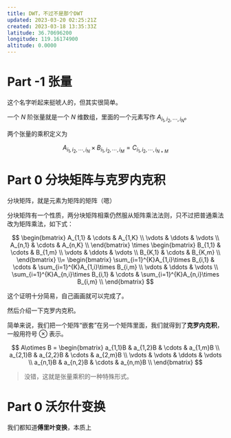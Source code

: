 ```yaml
---
title: DWT，不过不是那个DWT
updated: 2023-03-20 02:25:21Z
created: 2023-03-18 13:35:33Z
latitude: 36.70696200
longitude: 119.16174900
altitude: 0.0000
---
```


# Part -1 张量

这个名字听起来挺唬人的，但其实很简单。

一个 $N$ 阶张量就是一个 $N$ 维数组，里面的一个元素写作 $A_{i_1,i_2,\cdots,i_N}$。

两个张量的乘积定义为

$$
A_{i_1,i_2,\cdots,i_N}\times B_{i_1,i_2,\cdots,i_M} = C_{i_1,i_2,\cdots,i_{N+M}}
$$

# Part 0 分块矩阵与克罗内克积

分块矩阵，就是元素为矩阵的矩阵（嗯）

分块矩阵有一个性质，两分块矩阵相乘仍然服从矩阵乘法法则，只不过把普通乘法改为矩阵乘法，如下式：

$$
\begin{bmatrix}
A_{1,1} & \cdots & A_{1,K} \\
\vdots & \ddots & \vdots \\
A_{n,1} & \cdots & A_{n,K} \\
\end{bmatrix} \times
\begin{bmatrix}
B_{1,1} & \cdots & B_{1,m} \\
\vdots & \ddots & \vdots \\
B_{K,1} & \cdots & B_{K,m} \\
\end{bmatrix} \\=
\begin{bmatrix}
\sum_{i=1}^{K}A_{1,i}\times B_{i,1} & \cdots & \sum_{i=1}^{K}A_{1,i}\times B_{i,m} \\
\vdots & \ddots & \vdots \\
\sum_{i=1}^{K}A_{n,i}\times B_{i,1} & \cdots & \sum_{i=1}^{K}A_{n,i}\times B_{i,m} \\
\end{bmatrix}
$$

这个证明十分简易，自己画画就可以完成了。

然后介绍一下克罗内克积。

简单来说，我们把一个矩阵“嵌套”在另一个矩阵里面，我们就得到了**克罗内克积**，一般用符号 $\otimes$ 表示。

$$
A\otimes B = \begin{bmatrix}
a_{1,1}B & a_{1,2}B & \cdots & a_{1,m}B \\
a_{2,1}B & a_{2,2}B & \cdots & a_{2,m}B \\
\vdots & \vdots & \ddots & \vdots \\
a_{n,1}B & a_{n,2}B & \cdots & a_{n,m}B \\
\end{bmatrix}
$$

> 没错，这就是张量乘积的一种特殊形式。



# Part 0 沃尔什变换

我们都知道**傅里叶变换**，本质上